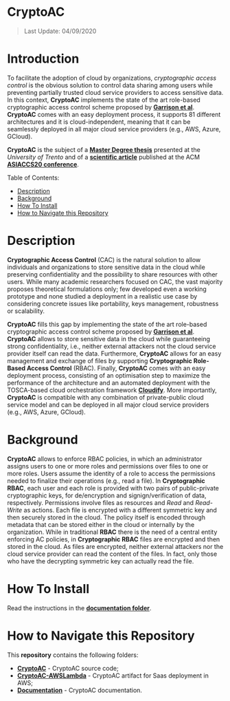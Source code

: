 # CryptoAC

> Last Update: 04/09/2020

# Introduction

To facilitate the adoption of cloud by organizations, *cryptographic access control* is the obvious solution to control data sharing among users while preventing partially trusted cloud service providers to access sensitive data. In this context, **CryptoAC** implements the state of the art role-based cryptographic access control scheme proposed by [**Garrison et al**](https://arxiv.org/pdf/1602.09069.pdf). **CryptoAC** comes with an easy deployment process, it supports 81 different architectures and it is cloud-independent, meaning that it can be seamlessly deployed in all major cloud service providers (e.g., AWS, Azure, GCloud).

**CryptoAC** is the subject of a [**Master Degree thesis**](https://github.com/StefanoBerlato/Master-Thesis) presented at the *University of Trento* and of a [**scientific article**](https://doi.org/10.1145/3320269.3384767) published at the ACM [**ASIACCS20 conference**](https://asiaccs2020.cs.nthu.edu.tw/).


Table of Contents:
- [Description](#description)
- [Background](#background)
- [How To Install](#how-to-install)
- [How to Navigate this Repository](#how-to-navigate-this-repository)


# Description

**Cryptographic Access Control** (CAC) is the natural solution to allow individuals and organizations to store sensitive data in the cloud while preserving confidentiality and the possibility to share resources with other users. While many academic researchers focused on CAC, the vast majority proposes theoretical formulations only; few developed even a working prototype and none studied a deployment in a realistic use case by considering concrete issues like portability, keys management, robustness or scalability. 

**CryptoAC** fills this gap by implementing the state of the art role-based cryptographic access control scheme proposed by [**Garrison et al**](https://arxiv.org/pdf/1602.09069.pdf). **CryptoAC** allows to store sensitive data in the cloud while guaranteeing strong confidentiality, i.e., neither external attackers not the cloud service provider itself can read the data. Furthermore, **CryptoAC** allows for an easy management and exchange of files by supporting **Cryptographic Role-Based Access Control** (RBAC). Finally, **CryptoAC** comes with an easy deployment process, consisting of an optimisation step to maximize the performance of the architecture and an automated deployment with the TOSCA-based cloud orchestration framework [**Cloudify**](https://cloudify.co/). More importantly, **CryptoAC** is compatible with any combination of private-public cloud service model and can be deployed in all major cloud service providers (e.g., AWS, Azure, GCloud).

# Background

**CryptoAC** allows to enforce RBAC policies, in which an administrator assigns users to one or more roles and permissions over files to one or more roles. Users assume the identity of a role to access the permissions needed to finalize their operations (e.g., read a file). In **Cryptographic RBAC**, each user and each role is provided with two pairs of public-private cryptographic keys, for de/encryption and signign/verification of data, respectively. Permissions involve files as resources and *Read* and *Read-Write* as actions. Each file is encrypted with a different symmetric key and then securely stored in the cloud. The policy itself is encoded through metadata that can be stored either in the cloud or internally by the organization.
While in traditional **RBAC** there is the need of a central entity enforcing AC policies, in **Cryptographic RBAC** files are encrypted and then stored in the cloud. As files are encrypted, neither external attackers nor the cloud service provider can read the content of the files. In fact, only those who have the decrypting symmetric key can actually read the file.


# How To Install

Read the instructions in the [**documentation folder**](./Documentation).



# How to Navigate this Repository

This **repository** contains the following folders:

* [**CryptoAC**](./CryptoAC) - CryptoAC source code;
* [**CryptoAC-AWSLambda**](./CryptoAC-AWSLambda) - CryptoAC artifact for Saas deployment in AWS;
* [**Documentation**](./Documentation) - CryptoAC documentation.
